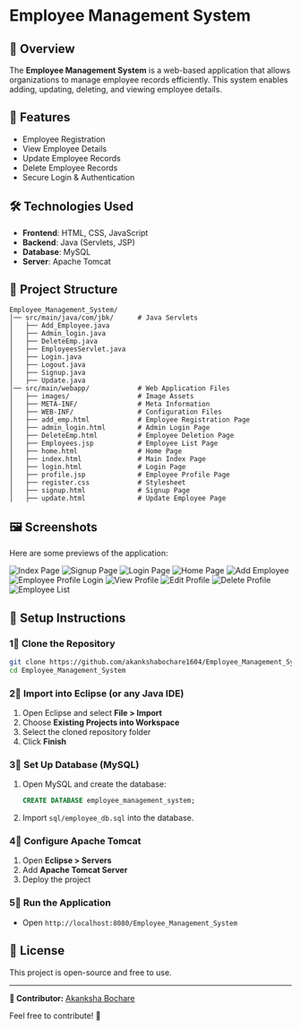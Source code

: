 # Employee Management System

## 📌 Overview
The **Employee Management System** is a web-based application that allows organizations to manage employee records efficiently. This system enables adding, updating, deleting, and viewing employee details.

## 🚀 Features
- Employee Registration
- View Employee Details
- Update Employee Records
- Delete Employee Records
- Secure Login & Authentication

## 🛠️ Technologies Used
- **Frontend**: HTML, CSS, JavaScript
- **Backend**: Java (Servlets, JSP)
- **Database**: MySQL
- **Server**: Apache Tomcat

## 💂 Project Structure
```
Employee_Management_System/
│── src/main/java/com/jbk/      # Java Servlets
│   ├── Add_Employee.java
│   ├── Admin_login.java
│   ├── DeleteEmp.java
│   ├── EmployeesServlet.java
│   ├── Login.java
│   ├── Logout.java
│   ├── Signup.java
│   ├── Update.java
│── src/main/webapp/            # Web Application Files
│   ├── images/                 # Image Assets
│   ├── META-INF/               # Meta Information
│   ├── WEB-INF/                # Configuration Files
│   ├── add_emp.html            # Employee Registration Page
│   ├── admin_login.html        # Admin Login Page
│   ├── DeleteEmp.html          # Employee Deletion Page
│   ├── Employees.jsp           # Employee List Page
│   ├── home.html               # Home Page
│   ├── index.html              # Main Index Page
│   ├── login.html              # Login Page
│   ├── profile.jsp             # Employee Profile Page
│   ├── register.css            # Stylesheet
│   ├── signup.html             # Signup Page
│   ├── update.html             # Update Employee Page

```

## 🖼️ Screenshots
Here are some previews of the application:



![Index Page](screenshots/index.png.png)
![Signup Page](screenshots/signup.png)
![Login Page](screenshots/login.png)
![Home Page](screenshots/homepage.png)
![Add Employee](screenshots/add_emp.png)
![Employee Profile Login](screenshots/loginempprofile.png)
![View Profile](screenshots/profile.png)
![Edit Profile](screenshots/edit.png)
![Delete Profile](screenshots/delete.png)
![Employee List](screenshots/viewall.png)

## 📌 Setup Instructions
### 1⃣ Clone the Repository
```bash
git clone https://github.com/akankshabochare1604/Employee_Management_System.git
cd Employee_Management_System
```

### 2⃣ Import into Eclipse (or any Java IDE)
1. Open Eclipse and select **File > Import**
2. Choose **Existing Projects into Workspace**
3. Select the cloned repository folder
4. Click **Finish**

### 3⃣ Set Up Database (MySQL)
1. Open MySQL and create the database:
   ```sql
   CREATE DATABASE employee_management_system;
   ```
2. Import `sql/employee_db.sql` into the database.

### 4⃣ Configure Apache Tomcat
1. Open **Eclipse > Servers**
2. Add **Apache Tomcat Server**
3. Deploy the project

### 5⃣ Run the Application
- Open `http://localhost:8080/Employee_Management_System`

## 🐜 License
This project is open-source and free to use.

---

**📌 Contributor:** [Akanksha Bochare](https://github.com/akankshabochare1604)

Feel free to contribute! 🚀


